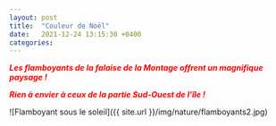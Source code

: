 ```yaml
---
layout: post
title:  "Couleur de Noël"
date:   2021-12-24 13:15:30 +0400
categories: 
---
```


<span style="color: red">***Les flamboyants de la falaise de la Montage offrent un magnifique paysage !***</span>

<span style="color: red">***Rien à envier à ceux de la partie Sud-Ouest de l'île !***</span>

![Flamboyant sous le soleil]({{ site.url }}/img/nature/flamboyants2.jpg)